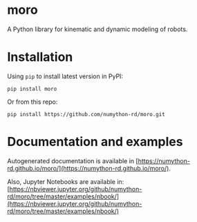 # moro

A Python library for kinematic and dynamic modeling of robots.

# Installation

Using `pip` to install latest version in PyPI:

```
pip install moro
```

Or from this repo:

```
pip install https://github.com/numython-rd/moro.git
```

# Documentation and examples

Autogenerated documentation is available in [https://numython-rd.github.io/moro/](https://numython-rd.github.io/moro/).

Also, Jupyter Notebooks are available in: [https://nbviewer.jupyter.org/github/numython-rd/moro/tree/master/examples/nbook/](https://nbviewer.jupyter.org/github/numython-rd/moro/tree/master/examples/nbook/)